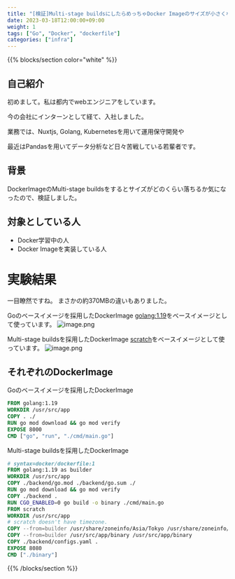 ```yaml
---
title: "[検証]Multi-stage buildsにしたらめっちゃDocker Imageのサイズが小さくなった話~Golang編~"
date: 2023-03-18T12:00:00+09:00
weight: 1
tags: ["Go", "Docker", "dockerfile"]
categories: ["infra"]
---
```


{{% blocks/section color="white" %}}

## 自己紹介

初めまして。私は都内でwebエンジニアをしています。

今の会社にインターンとして経て、入社しました。

業務では、Nuxtjs, Golang, Kubernetesを用いて運用保守開発や

最近はPandasを用いてデータ分析など日々苦戦している若輩者です。

## 背景

DockerImageのMulti-stage buildsをするとサイズがどのくらい落ちるか気になったので、検証しました。

## 対象としている人

- Docker学習中の人
- Docker Imageを実装している人

# 実験結果

一目瞭然ですね。
まさかの約370MBの違いもありました。

Goのベースイメージを採用したDockerImage
[golang:1.19]()をベースイメージとして使っています。
![image.png](https://qiita-image-store.s3.ap-northeast-1.amazonaws.com/0/2083780/1d9bebbb-bb78-5145-1a7b-150fa1899955.png)

Multi-stage buildsを採用したDockerImage
[scratch](https://hub.docker.com/_/scratch)をベースイメージとして使っています。
![image.png](https://qiita-image-store.s3.ap-northeast-1.amazonaws.com/0/2083780/c0f9912f-5208-06f9-b60b-5ccae2d97e99.png)

## それぞれのDockerImage

Goのベースイメージを採用したDockerImage

```Dockerfile
FROM golang:1.19
WORKDIR /usr/src/app
COPY . ./
RUN go mod download && go mod verify
EXPOSE 8000
CMD ["go", "run", "./cmd/main.go"]
```

Multi-stage buildsを採用したDockerImage

```Dockerfile
# syntax=docker/dockerfile:1
FROM golang:1.19 as builder
WORKDIR /usr/src/app
COPY ./backend/go.mod ./backend/go.sum ./
RUN go mod download && go mod verify
COPY ./backend .
RUN CGO_ENABLED=0 go build -o binary ./cmd/main.go
FROM scratch
WORKDIR /usr/src/app
# scratch doesn't have timezone.
COPY --from=builder /usr/share/zoneinfo/Asia/Tokyo /usr/share/zoneinfo/Asia/Tokyo
COPY --from=builder /usr/src/app/binary /usr/src/app/binary
COPY ./backend/configs.yaml .
EXPOSE 8080
CMD ["./binary"]
```

{{% /blocks/section %}}